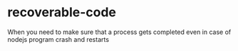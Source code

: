 # recoverable-code
When you need to make sure that a process gets completed even in case of nodejs program crash and restarts

